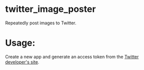 twitter_image_poster
====================

Repeatedly post images to Twitter.

Usage:
======

Create a new app and generate an access token from the [Twitter developer's site](https://dev.twitter.com/).
